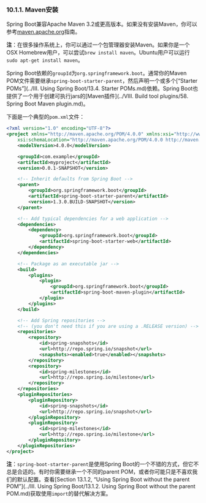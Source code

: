### 10.1.1. Maven安装

Spring Boot兼容Apache Maven 3.2或更高版本。如果没有安装Maven，你可以参考[maven.apache.org](http://maven.apache.org/)指南。

**注**：在很多操作系统上，你可以通过一个包管理器安装Maven。如果你是一个OSX Homebrew用户，可以尝试`brew install maven`。Ubuntu用户可以运行`sudo apt-get install maven`。

Spring Boot依赖的`groupId`为`org.springframework.boot`。通常你的Maven POM文件需要继承`spring-boot-starter-parent`，然后声明一个或多个[“Starter POMs”](../III. Using Spring Boot/13.4. Starter POMs.md)依赖。Spring Boot也提供了一个用于创建可执行jars的[Maven插件](../VIII. Build tool plugins/58. Spring Boot Maven plugin.md)。

下面是一个典型的`pom.xml`文件：
```xml
<?xml version="1.0" encoding="UTF-8"?>
<project xmlns="http://maven.apache.org/POM/4.0.0" xmlns:xsi="http://www.w3.org/2001/XMLSchema-instance"
    xsi:schemaLocation="http://maven.apache.org/POM/4.0.0 http://maven.apache.org/xsd/maven-4.0.0.xsd">
    <modelVersion>4.0.0</modelVersion>

    <groupId>com.example</groupId>
    <artifactId>myproject</artifactId>
    <version>0.0.1-SNAPSHOT</version>

    <!-- Inherit defaults from Spring Boot -->
    <parent>
        <groupId>org.springframework.boot</groupId>
        <artifactId>spring-boot-starter-parent</artifactId>
        <version>1.3.0.BUILD-SNAPSHOT</version>
    </parent>

    <!-- Add typical dependencies for a web application -->
    <dependencies>
        <dependency>
            <groupId>org.springframework.boot</groupId>
            <artifactId>spring-boot-starter-web</artifactId>
        </dependency>
    </dependencies>

    <!-- Package as an executable jar -->
    <build>
        <plugins>
            <plugin>
                <groupId>org.springframework.boot</groupId>
                <artifactId>spring-boot-maven-plugin</artifactId>
            </plugin>
        </plugins>
    </build>

    <!-- Add Spring repositories -->
    <!-- (you don't need this if you are using a .RELEASE version) -->
    <repositories>
        <repository>
            <id>spring-snapshots</id>
            <url>http://repo.spring.io/snapshot</url>
            <snapshots><enabled>true</enabled></snapshots>
        </repository>
        <repository>
            <id>spring-milestones</id>
            <url>http://repo.spring.io/milestone</url>
        </repository>
    </repositories>
    <pluginRepositories>
        <pluginRepository>
            <id>spring-snapshots</id>
            <url>http://repo.spring.io/snapshot</url>
        </pluginRepository>
        <pluginRepository>
            <id>spring-milestones</id>
            <url>http://repo.spring.io/milestone</url>
        </pluginRepository>
    </pluginRepositories>
</project>
```
**注**：`spring-boot-starter-parent`是使用Spring Boot的一个不错的方式，但它不总是合适的。有时你需要继承一个不同的parent POM，或者你可能只是不喜欢我们的默认配置。查看[Section 13.1.2, “Using Spring Boot without the parent POM”](../III. Using Spring Boot/13.1.2. Using Spring Boot without the parent POM.md)获取使用`import`的替代解决方案。
